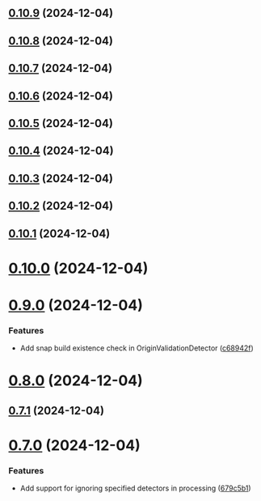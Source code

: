 ## [0.10.9](https://github.com/sayfer-io/Snapper/compare/v0.10.8...v0.10.9) (2024-12-04)

## [0.10.8](https://github.com/sayfer-io/Snapper/compare/v0.10.7...v0.10.8) (2024-12-04)

## [0.10.7](https://github.com/sayfer-io/Snapper/compare/v0.10.6...v0.10.7) (2024-12-04)

## [0.10.6](https://github.com/sayfer-io/Snapper/compare/v0.10.5...v0.10.6) (2024-12-04)

## [0.10.5](https://github.com/sayfer-io/Snapper/compare/v0.10.4...v0.10.5) (2024-12-04)

## [0.10.4](https://github.com/sayfer-io/Snapper/compare/v0.10.3...v0.10.4) (2024-12-04)

## [0.10.3](https://github.com/sayfer-io/Snapper/compare/v0.10.2...v0.10.3) (2024-12-04)

## [0.10.2](https://github.com/sayfer-io/Snapper/compare/v0.10.1...v0.10.2) (2024-12-04)

## [0.10.1](https://github.com/sayfer-io/Snapper/compare/v0.10.0...v0.10.1) (2024-12-04)

# [0.10.0](https://github.com/sayfer-io/Snapper/compare/v0.9.0...v0.10.0) (2024-12-04)

# [0.9.0](https://github.com/sayfer-io/Snapper/compare/v0.8.0...v0.9.0) (2024-12-04)

### Features

- Add snap build existence check in OriginValidationDetector ([c68942f](https://github.com/sayfer-io/Snapper/commit/c68942fdd7c78ac71bdc79a22224e3c02ec2c93a))

# [0.8.0](https://github.com/sayfer-io/Snapper/compare/v0.7.1...v0.8.0) (2024-12-04)

## [0.7.1](https://github.com/sayfer-io/Snapper/compare/v0.7.0...v0.7.1) (2024-12-04)

# [0.7.0](https://github.com/sayfer-io/Snapper/compare/v0.6.0...v0.7.0) (2024-12-04)

### Features

- Add support for ignoring specified detectors in processing ([679c5b1](https://github.com/sayfer-io/Snapper/commit/679c5b188eb4097324a3d2125fb948b045fede97))
